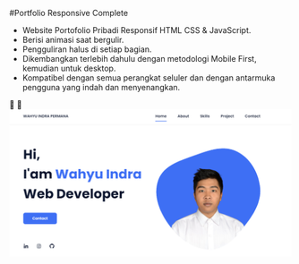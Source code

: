 #Portfolio Responsive Complete

- Website Portofolio Pribadi Responsif HTML CSS & JavaScript.
- Berisi animasi saat bergulir.
- Pengguliran halus di setiap bagian.
- Dikembangkan terlebih dahulu dengan metodologi Mobile First, kemudian untuk desktop.
- Kompatibel dengan semua perangkat seluler dan dengan antarmuka pengguna yang indah dan menyenangkan.


💙
💙
  ![alt text](https://github.com/wahyuindra11/wahyuindra11.github.io/blob/master/assets/img/preview.png)

